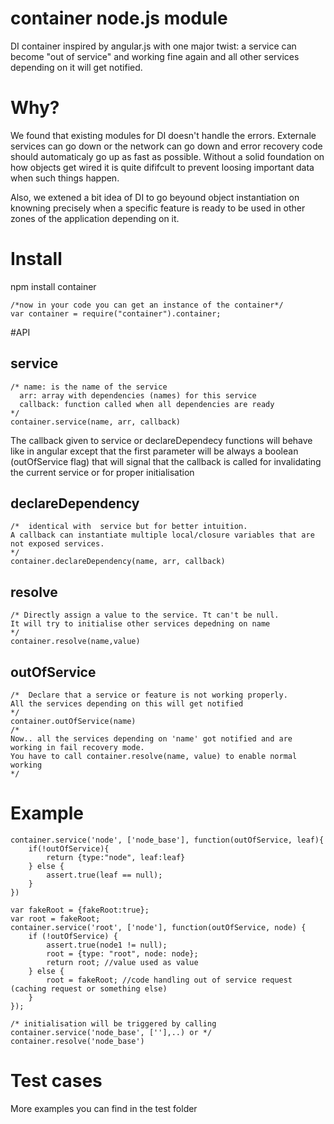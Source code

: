 # container node.js module
DI container inspired by angular.js with one major twist: a service can become "out of service"  and working fine again and all other services depending on it will get notified.

# Why?
 We found that existing modules for DI doesn't handle the errors. Externale services can go down or the network can go down and error recovery code should automaticaly go up as fast as possible. Without a solid foundation on how objects get wired it is quite dififcult to prevent loosing important data when such things happen.

 Also, we extened a bit idea of DI to go beyound object instantiation on  knowning precisely when a specific feature is ready to be used in other zones of the application  depending on it.
 

# Install
npm install container 

    /*now in your code you can get an instance of the container*/
    var container = require("container").container;

#API

## service
    /* name: is the name of the service
      arr: array with dependencies (names) for this service
      callback: function called when all dependencies are ready
    */
    container.service(name, arr, callback)

The callback given to service or declareDependecy functions will behave like in angular except that the first parameter will be always a boolean (outOfService flag) that will signal that the callback is called for invalidating the current service or for proper initialisation

## declareDependency
    /*  identical with  service but for better intuition.
    A callback can instantiate multiple local/closure variables that are not exposed services.
    */
    container.declareDependency(name, arr, callback)

## resolve
    /* Directly assign a value to the service. Tt can't be null. 
    It will try to initialise other services depedning on name
    */
    container.resolve(name,value)

## outOfService
    /*  Declare that a service or feature is not working properly. 
    All the services depending on this will get notified
    */
    container.outOfService(name)
    /*
    Now.. all the services depending on 'name' got notified and are working in fail recovery mode.
    You have to call container.resolve(name, value) to enable normal working
    */


# Example

    
    container.service('node', ['node_base'], function(outOfService, leaf){
        if(!outOfService){
            return {type:"node", leaf:leaf}
        } else {
            assert.true(leaf == null);
        }
    })
    
    var fakeRoot = {fakeRoot:true};
    var root = fakeRoot;
    container.service('root', ['node'], function(outOfService, node) {
        if (!outOfService) {
            assert.true(node1 != null);
            root = {type: "root", node: node};
            return root; //value used as value
        } else {
            root = fakeRoot; //code handling out of service request (caching request or something else)
        }
    });

    /* initialisation will be triggered by calling container.service('node_base', [''],..) or */
    container.resolve('node_base')


# Test cases

More examples you can find in the test folder


